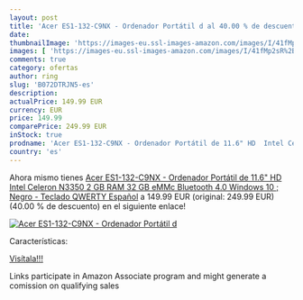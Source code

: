 ```yaml
---
layout: post
title: 'Acer ES1-132-C9NX - Ordenador Portátil d al 40.00 % de descuento'
date: 
thumbnailImage: 'https://images-eu.ssl-images-amazon.com/images/I/41fMp2sR%2BbL._SL200_.jpg'
images: [ 'https://images-eu.ssl-images-amazon.com/images/I/41fMp2sR%2BbL._SL200_.jpg' ]
comments: true
category: ofertas
author: ring
slug: 'B072DTRJN5-es'
description:
actualPrice: 149.99 EUR
currency: EUR
price: 149.99
comparePrice: 249.99 EUR
inStock: true
prodname: 'Acer ES1-132-C9NX - Ordenador Portátil de 11.6" HD  Intel Celeron N3350  2 GB RAM  32 GB eMMc  Bluetooth 4.0  Windows 10 ; Negro - Teclado QWERTY Español'
country: 'es'
---
```


Ahora mismo tienes [Acer ES1-132-C9NX - Ordenador Portátil de 11.6" HD  Intel Celeron N3350  2 GB RAM  32 GB eMMc  Bluetooth 4.0  Windows 10 ; Negro - Teclado QWERTY Español](https://www.amazon.es/dp/B072DTRJN5/?tag=tolees-21) a 149.99 EUR (original: 249.99 EUR) (40.00 %  de descuento) en el siguiente enlace!

[![Acer ES1-132-C9NX - Ordenador Portátil d](https://images-eu.ssl-images-amazon.com/images/I/41fMp2sR%2BbL._SL200_.jpg)](https://www.amazon.es/dp/B072DTRJN5/?tag=tolees-21)

Características:


[Visítala!!!](https://www.amazon.es/dp/B072DTRJN5/?tag=tolees-21)

Links participate in Amazon Associate program and might generate a comission on qualifying sales
